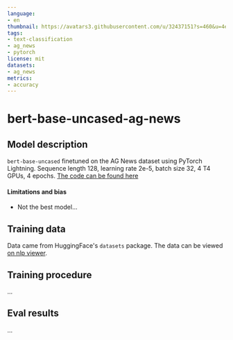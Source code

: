 ```yaml
---
language:
- en
thumbnail: https://avatars3.githubusercontent.com/u/32437151?s=460&u=4ec59abc8d21d5feea3dab323d23a5860e6996a4&v=4
tags:
- text-classification
- ag_news
- pytorch
license: mit
datasets:
- ag_news
metrics:
- accuracy
---
```


# bert-base-uncased-ag-news

## Model description

`bert-base-uncased` finetuned on the AG News dataset using PyTorch Lightning. Sequence length 128, learning rate 2e-5, batch size 32, 4 T4 GPUs, 4 epochs. [The code can be found here](https://github.com/nateraw/hf-text-classification)

#### Limitations and bias

- Not the best model...

## Training data

Data came from HuggingFace's `datasets` package. The data can be viewed [on nlp viewer](https://huggingface.co/nlp/viewer/?dataset=ag_news).


## Training procedure

...

## Eval results

...